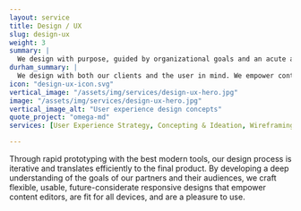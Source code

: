 ```yaml
---
layout: service
title: Design / UX
slug: design-ux
weight: 3
summary: |
  We design with purpose, guided by organizational goals and an acute awareness for all stakeholder desires. We empower site admins to be more productive while crafting a beautiful, pleasant user journey.
durham_summary: |
  We design with both our clients and the user in mind. We empower content creators on your team to be more productive and help craft a beautiful and engaging experience.
icon: "design-ux-icon.svg"
vertical_image: "/assets/img/services/design-ux-hero.jpg"
image: "/assets/img/services/design-ux-hero.jpg"
vertical_image_alt: "User experience design concepts"
quote_project: "omega-md"
services: [User Experience Strategy, Concepting & Ideation, Wireframing & Prototyping, Style Guide Design, Conversion Optimization, Usability & User Testing]

---
```


Through rapid prototyping with the best modern tools, our design process is iterative and translates efficiently to the final product. By developing a deep understanding of the goals of our partners and their audiences, we craft flexible, usable, future-considerate responsive designs that empower content editors, are fit for all devices, and are a pleasure to use.


